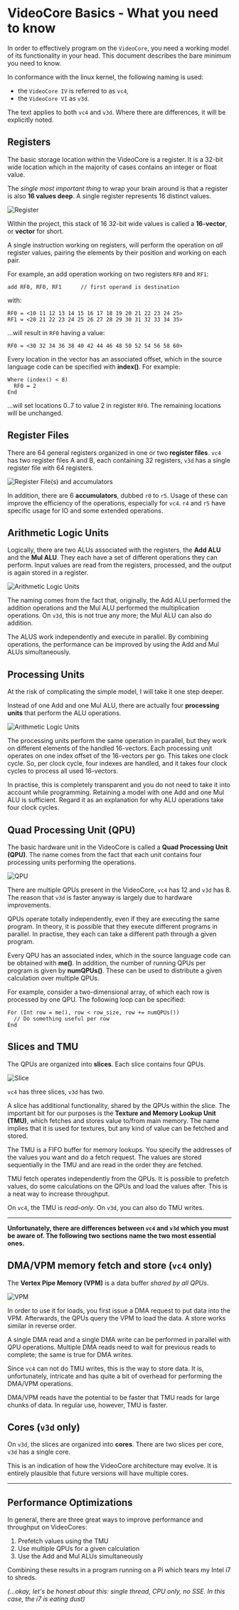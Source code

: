 # VideoCore Basics - What you need to know

In order to effectively program on the `VideoCore`, you need a working model of its functionality
in your head. This document describes the bare minimum you need to know.

In conformance with the linux kernel, the following naming is used:

- the `VideoCore IV` is referred to as `vc4`,
- the `VideoCore VI` as `v3d`.

The text applies to both `vc4` and `v3d`. Where there are differences, it will be explicitly noted.


## Registers

The basic storage location within the VideoCore is a register. It is a 32-bit wide location which
in the majority of cases contains an integer or float value.

The *single most important thing* to wrap your brain around is that a register is also **16 values deep**.
A single register represents 16 distinct values.

![Register](./images/basics/register.png)

Within the project, this stack of 16 32-bit wide values is called a **16-vector**, or **vector** for short.

A single instruction working on registers, will perform the operation on *all* register values, pairing
the elements by their position and working on each pair.

For example, an add operation working on two registers `RF0` and `RF1`:

    add RF0, RF0, RF1      // first operand is destination
	
with:

    RF0 = <10 11 12 13 14 15 16 17 18 19 20 21 22 23 24 25>
	RF1 = <20 21 22 23 24 25 26 27 28 29 30 31 32 33 34 35>

...will result in `RF0` having a value:

    RF0 = <30 32 34 36 38 40 42 44 46 48 50 52 54 56 58 60>

Every location in the vector has an associated offset, which in the source language code can be
specified with **index()**. For example:

    Where (index() < 8)
      RF0 = 2
    End
   
...will set locations 0..7 to value 2 in register `RF0`. The remaining locations will be unchanged.


## Register Files

There are 64 general registers organized in one or two **register files**. `vc4` has two register files
A and B, each containing 32 registers, `v3d` has a single register file with 64 registers.


![Register File(s) and accumulators](./images/basics/registers.png)

In addition, there are 6 **accumulators**, dubbed `r0` to `r5`. Usage of these can improve the
efficiency of the operations, especially for `vc4`. `r4` and `r5` have specific usage for IO and
some extended operations.


## Arithmetic Logic Units

Logically, there are two ALUs associated with the registers, the **Add ALU** and the **Mul ALU**.
They each have a set of different operations they can perform.
Input values are read from the registers, processed, and the output is again stored in a register.

![Arithmetic Logic Units](./images/basics/alus.png)

The naming comes from the fact that, originally, the Add ALU
performed the addition operations and the Mul ALU performed the multiplication operations.
On `v3d`, this is not true any more; the Mul ALU can also do addition.

The ALUS work independently and execute in parallel. By combining operations,
the performance can be improved by using the Add and Mul ALUs simultaneously.


## Processing Units

At the risk of complicating the simple model, I will take it one step deeper.

Instead of one Add and one Mul ALU, there are actually four **processing units** that perform the ALU operations.

![Arithmetic Logic Units](./images/basics/processing_units.png)

The processing units perform the same operation in parallel, but they work on different elements of the handled 16-vectors.
Each processing unit operates on one index offset of the 16-vectors per go. This takes one clock cycle.
So, per clock cycle, four indexes are handled, and it takes four clock cycles to process all used 16-vectors.

In practise, this is completely transparent and you do not need to take it into account while programming.
Retaining a model with one Add and one Mul ALU is sufficient.
Regard it as an explanation for why ALU operations take four clock cycles.


## Quad Processing Unit (QPU)

The basic hardware unit in the VideoCore is called a **Quad Processing Unit (QPU)**.
The name comes from the fact that each unit contains four processing units performing the operations.

![QPU](./images/basics/qpu.png)

There are multiple QPUs present in the VideoCore, `vc4` has 12 and `v3d` has 8.
The reason that `v3d` is faster anyway is largely due to hardware improvements.

QPUs operate totally independently, even if they are executing the same program.
In theory, it is possible that they execute different programs in parallel.
In practise, they each can take a different path through a given program.

Every QPU has an associated index, which in the source language code can be
obtained with **me()**. In addition, the number of running QPUs per program is given by **numQPUs()**.
These can be used to distribute a given calculation over multiple QPUs.

For example, consider a two-dimensional array, of which each row is processed by one QPU.
The following loop can be specified:

    For (Int row = me(), row < row_size, row += numQPUs())
	  // Do something useful per row
	End


## Slices and TMU

The QPUs are organized into **slices**. Each slice contains four QPUs.

![Slice](./images/basics/slice.png)

`vc4` has three slices, `v3d` has two.

A slice has additional functionality, shared by the QPUs within the slice.
The important bit for our purposes is the **Texture and Memory Lookup Unit (TMU)**, which fetches and stores value to/from main memory.
The name implies that it is used for textures, but any kind of value can be fetched and stored.

The TMU is a FIFO buffer for memory lookups. You specify the addresses of the values you want and
do a fetch request.
The values are stored sequentially in the TMU and are read in the order they are fetched.

TMU fetch operates independently from the QPUs. It is possible to prefetch values, do some
calculations on the QPUs and load the values after. This is a neat way to increase throughput.

On `vc4`, the TMU is *read-only*. On `v3d`, you can also do TMU writes.

-----

**Unfortunately, there are differences between `vc4` and `v3d` which you must be aware of. The following two sections name the two most essential ones.**


## DMA/VPM memory fetch and store (`vc4` only)

The **Vertex Pipe Memory (VPM)** is a data buffer *shared by all QPUs*.

![VPM](./images/basics/vpm.png)

In order to use it for loads, you first issue a DMA request to put data into the VPM.
Afterwards, the QPUs query the VPM to load the data.
A store works similar in reverse order.

A single DMA read and a single DMA write can be performed in parallel with QPU operations.
Multiple DMA reads need to wait for previous reads to complete; the same is true for DMA writes.

Since `vc4` can not do TMU writes, this is the way to store data.
It is, unfortunately, intricate and has quite a bit of overhead for performing the DMA/VPM operations.

DMA/VPM reads have the potential to be faster that TMU reads for large chunks of data.
In regular use, however, TMU is faster.


## Cores (`v3d` only)

On `v3d`, the slices are organized into **cores**.
There are two slices per core, `v3d` has a single core.

This is an indication of how the VideoCore architecture may evolve.
It is entirely plausible that future versions will have multiple cores.

-----

## Performance Optimizations

In general, there are three great ways to improve performance and throughput on VideoCores:

1. Prefetch values using the TMU
2. Use multiple QPUs for a given calculation
3. Use the Add and Mul ALUs simultaneously

Combining these results in a program running on a Pi which tears my Intel i7 to shreds.

*(...okay, let's be honest about this: single thread, CPU only, no SSE. In this case, the i7 is eating dust)*
